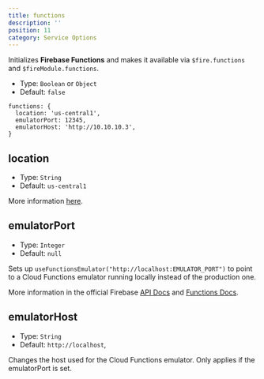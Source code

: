 ```yaml
---
title: functions
description: ''
position: 11
category: Service Options
---
```


Initializes **Firebase Functions** and makes it available via `$fire.functions` and `$fireModule.functions`.

- Type: `Boolean` or `Object`
- Default: `false`

```js[nuxt.config.js]
functions: {
  location: 'us-central1',
  emulatorPort: 12345,
  emulatorHost: 'http://10.10.10.3',
}
```

## location

- Type: `String`
- Default: `us-central1`

More information [here](https://firebase.google.com/docs/functions/locations).

## emulatorPort

- Type: `Integer`
- Default: `null`

Sets up `useFunctionsEmulator("http://localhost:EMULATOR_PORT")` to point to a Cloud Functions emulator running locally instead of the production one.

More information in the official Firebase [API Docs](<https://firebase.google.com/docs/reference/android/com/google/firebase/functions/FirebaseFunctions.html#useFunctionsEmulator(java.lang.String)>) and [Functions Docs](https://firebase.google.com/docs/functions/local-emulator).

## emulatorHost

- Type: `String`
- Default: `http://localhost`,

Changes the host used for the Cloud Functions emulator. Only applies if the emulatorPort is set.
